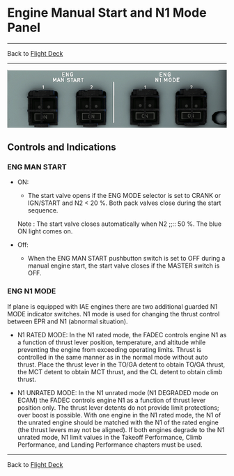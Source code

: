 # Engine Manual Start and N1 Mode Panel

---

Back to [Flight Deck](../flight-deck.md)

---

![Engine Manual Start an N1 Mode](../../assets/a32nx-briefing/overhead-panel/eng-man-start.png "Engine Manual Start an N1 Mode")

## Controls and Indications

### ENG MAN START

- ON:
    - The start valve opens if the ENG MODE selector is set to CRANK or IGN/START and N2 < 20 %. Both pack valves close during the start sequence.

    Note : The start valve closes automatically when N2 ;;:: 50 %. The blue ON light comes on.

- Off:
    - When the ENG MAN START pushbutton switch is set to OFF during a manual engine start, the start valve closes if the MASTER switch is OFF.

### ENG N1 MODE

If plane is equipped with IAE engines there are two additional guarded N1 MODE indicator switches. N1 mode is used for changing the thrust control between EPR and N1 (abnormal situation).

- N1 RATED MODE: In the N1 rated mode, the FADEC controls engine N1 as a function of thrust lever position, temperature, and altitude while preventing the engine from exceeding operating limits. Thrust is controlled in the same manner as in the normal mode without auto thrust. Place the thrust lever in the TO/GA detent to obtain TO/GA thrust, the MCT detent to obtain MCT thrust, and the CL detent to obtain climb thrust.

- N1 UNRATED MODE: In the N1 unrated mode (N1 DEGRADED mode on ECAM) the FADEC controls engine N1 as a function of thrust lever position only.
The thrust lever detents do not provide limit protections; over boost is possible. With one engine in the N1 rated mode, the N1 of the unrated engine should be matched with the N1 of the rated engine (the thrust levers may not be aligned). If both engines degrade to the N1 unrated mode, N1 limit values in the Takeoff Performance, Climb Performance, and Landing Performance chapters must be used.

---

Back to [Flight Deck](../flight-deck.md)
